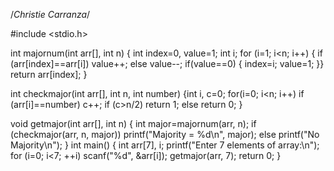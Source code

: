 /*Christie Carranza*/

#include <stdio.h>

int majornum(int arr[], int n)
{
int index=0, value=1;
int i;
for (i=1; i<n; i++)
{
if (arr[index]==arr[i])
value++;
else value--;
if(value==0)
{
index=i;
value=1;
}}
return arr[index];
}

int checkmajor(int arr[], int n, int number)
{int i, c=0;
for(i=0; i<n; i++)
if (arr[i]==number)
c++;
if (c>n/2)
return 1;
else return 0;
}

void getmajor(int arr[], int n)
{
int major=majornum(arr, n);
if (checkmajor(arr, n, major))
printf("Majority = %d\n", major);
else
printf("No Majority\n");
}
int main()
{
int arr[7], i;
printf("Enter 7 elements of array:\n");
for (i=0; i<7; ++i)
scanf("%d", &arr[i]);
getmajor(arr, 7);
return 0;
}
